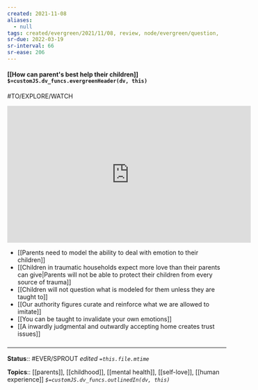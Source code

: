 ```yaml
---
created: 2021-11-08 
aliases:
  - null
tags: created/evergreen/2021/11/08, review, node/evergreen/question, 
sr-due: 2022-03-19
sr-interval: 66
sr-ease: 206
---
```


#### [[How can parent's best help their children]] `$=customJS.dv_funcs.evergreenHeader(dv, this)`

#TO/EXPLORE/WATCH 
<iframe width="560" height="315" src="https://www.youtube.com/embed/5ZOjFdNiH2g" title="YouTube video player" frameborder="0" allow="accelerometer; autoplay; clipboard-write; encrypted-media; gyroscope; picture-in-picture" allowfullscreen></iframe>

- [[Parents need to model the ability to deal with emotion to their children]]
- [[Children in traumatic households expect more love than their parents can give|Parents will not be able to protect their children from every source of trauma]]
- [[Children will not question what is modeled for them unless they are taught to]]
- [[Our authority figures curate and reinforce what we are allowed to imitate]]
- [[You can be taught to invalidate your own emotions]]
- [[A inwardly judgmental and outwardly accepting home creates trust issues]]

### <hr class="footnote"/>

**Status**:: #EVER/SPROUT 
*edited `=this.file.mtime`*

**Topics**:: [[parents]], [[childhood]], [[mental health]], [[self-love]], [[human experience]]
*`$=customJS.dv_funcs.outlinedIn(dv, this)`*

